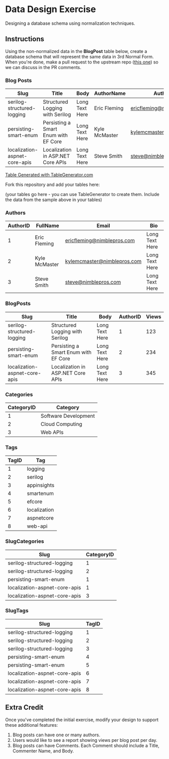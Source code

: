 # Data Design Exercise

Designing a database schema using normalization techniques.

## Instructions

Using the non-normalized data in the **BlogPost** table below, create a database schema that will represent the same data in 3rd Normal Form. When you're done, make a pull request to the upstream repo ([this one](https://github.com/DevBetterCom/DataDesignExercise)) so we can discuss in the PR comments.

### Blog Posts

| Slug                          | Title                                | Body           | AuthorName    | AuthorEmail                 | AuthorBio      | Category1            | Category2       | Tags                            | Views |
|-------------------------------|--------------------------------------|----------------|---------------|-----------------------------|----------------|----------------------|-----------------|---------------------------------|-------|
| serilog-structured-logging    | Structured Logging with Serilog      | Long Text Here | Eric Fleming  | ericfleming@nimblepros.com  | Long Text Here | Software Development | Cloud Computing | logging,serilog,appinsights     | 123   |
| persisting-smart-enum         | Persisting a Smart Enum with EF Core | Long Text Here | Kyle McMaster | kylemcmaster@nimblepros.com | Long Text Here | Software Development | null            | smartenum,efcore                | 234   |
| localization-aspnet-core-apis | Localization in ASP.NET Core APIs    | Long Text Here | Steve Smith   | steve@nimblepros.com        | Long Text Here | Software Development | Web APIs        | localization,aspnetcore,web-api | 345   |

[Table Generated with TableGenerator.com](https://www.tablesgenerator.com/markdown_tables#)

Fork this repository and add your tables here:

(your tables go here - you can use TableGenerator to create them. Include the data from the sample above in your tables)

### Authors

| AuthorID | FullName      | Email                       | Bio            |
|----------|---------------|-----------------------------|----------------|
| 1        | Eric Fleming  | ericfleming@nimblepros.com  | Long Text Here |
| 2        | Kyle McMaster | kylemcmaster@nimblepros.com | Long Text Here |
| 3        | Steve Smith   | steve@nimblepros.com        | Long Text Here |

### BlogPosts

| Slug                          | Title                                | Body           | AuthorID | Views |
|-------------------------------|--------------------------------------|----------------|----------|-------|
| serilog-structured-logging    | Structured Logging with Serilog      | Long Text Here | 1        | 123   |
| persisting-smart-enum         | Persisting a Smart Enum with EF Core | Long Text Here | 2        | 234   |
| localization-aspnet-core-apis | Localization in ASP.NET Core APIs    | Long Text Here | 3        | 345   |

### Categories

| CategoryID | Category             |
|------------|----------------------|
| 1          | Software Development |
| 2          | Cloud Computing      |
| 3          | Web APIs             |

### Tags

| TagID | Tag          |
|-------|--------------|
| 1     | logging      |
| 2     | serilog      |
| 3     | appinsights  |
| 4     | smartenum    |
| 5     | efcore       |
| 6     | localization |
| 7     | aspnetcore   |
| 8     | web-api      |

### SlugCategories

| Slug                          | CategoryID |
|-------------------------------|------------|
| serilog-structured-logging    | 1          |
| serilog-structured-logging    | 2          |
| persisting-smart-enum         | 1          |
| localization-aspnet-core-apis | 1          |
| localization-aspnet-core-apis | 3          |

### SlugTags

| Slug                          | TagID |
|-------------------------------|-------|
| serilog-structured-logging    | 1     |
| serilog-structured-logging    | 2     |
| serilog-structured-logging    | 3     |
| persisting-smart-enum         | 4     |
| persisting-smart-enum         | 5     |
| localization-aspnet-core-apis | 6     |
| localization-aspnet-core-apis | 7     |
| localization-aspnet-core-apis | 8     |

## Extra Credit

Once you've completed the initial exercise, modify your design to support these additional features:

1. Blog posts can have one or many authors.
2. Users would like to see a report showing views per blog post per day.
3. Blog posts can have Comments. Each Comment should include a Title, Commenter Name, and Body.
